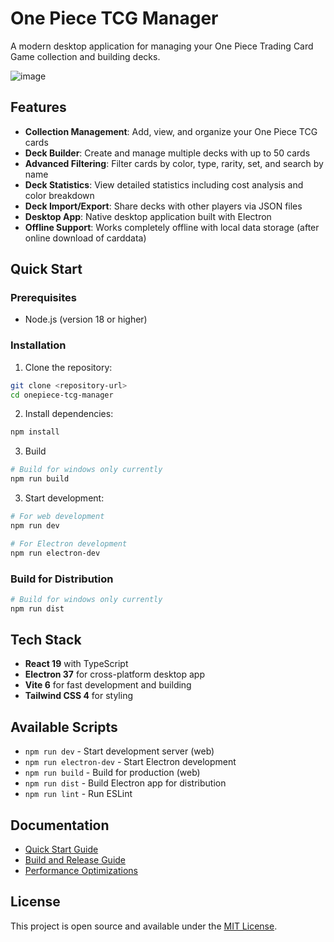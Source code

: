 # One Piece TCG Manager

A modern desktop application for managing your One Piece Trading Card Game collection and building decks.

![image](https://github.com/user-attachments/assets/166b78c3-ba26-4e43-890f-a4e2af6470a3)

## Features

- **Collection Management**: Add, view, and organize your One Piece TCG cards
- **Deck Builder**: Create and manage multiple decks with up to 50 cards
- **Advanced Filtering**: Filter cards by color, type, rarity, set, and search by name
- **Deck Statistics**: View detailed statistics including cost analysis and color breakdown
- **Deck Import/Export**: Share decks with other players via JSON files
- **Desktop App**: Native desktop application built with Electron
- **Offline Support**: Works completely offline with local data storage (after online download of carddata)

## Quick Start

### Prerequisites
- Node.js (version 18 or higher)

### Installation

1. Clone the repository:
```bash
git clone <repository-url>
cd onepiece-tcg-manager
```

2. Install dependencies:
```bash
npm install
```

3. Build
```bash
# Build for windows only currently
npm run build
```

3. Start development:
```bash
# For web development
npm run dev

# For Electron development
npm run electron-dev
```

### Build for Distribution
```bash
# Build for windows only currently
npm run dist
```

## Tech Stack

- **React 19** with TypeScript
- **Electron 37** for cross-platform desktop app
- **Vite 6** for fast development and building
- **Tailwind CSS 4** for styling

## Available Scripts

- `npm run dev` - Start development server (web)
- `npm run electron-dev` - Start Electron development
- `npm run build` - Build for production (web)
- `npm run dist` - Build Electron app for distribution
- `npm run lint` - Run ESLint

## Documentation

- [Quick Start Guide](QUICK_START.md)
- [Build and Release Guide](BUILD_AND_RELEASE.md)
- [Performance Optimizations](PERFORMANCE_OPTIMIZATIONS.md)

## License

This project is open source and available under the [MIT License](LICENSE). 
